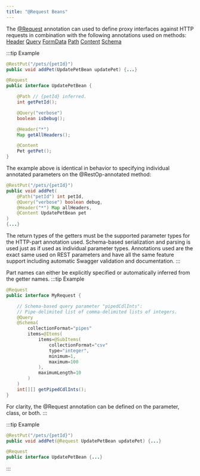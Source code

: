 ```yaml
---
title: "@Request Beans"
---
```


The [@Request](../apidocs/org/apache/juneau/http/annotation/Request.html) annotation can used to define proxy interfaces against HTTP requests in combination with the following annotations used on methods:
<tree>
<node-0><java-annotation>[Header](../apidocs/org/apache/juneau/http/annotation/Header.html)</java-annotation></node-0>
<node-0><java-annotation>[Query](../apidocs/org/apache/juneau/http/annotation/Query.html)</java-annotation></node-0>
<node-0><java-annotation>[FormData](../apidocs/org/apache/juneau/http/annotation/FormData.html)</java-annotation></node-0>
<node-0><java-annotation>[Path](../apidocs/org/apache/juneau/http/annotation/Path.html)</java-annotation></node-0>
<node-0><java-annotation>[Content](../apidocs/org/apache/juneau/http/annotation/Content.html)</java-annotation></node-0>
<node-0><java-annotation>[Schema](../apidocs/org/apache/juneau/annotation/Schema.html)</java-annotation></node-0>
</tree>

:::tip Example


```java
@RestPut("/pets/{petId}")
public void addPet(UpdatePetBean updatePet) {...}

@Request
public interface UpdatePetBean {

    @Path // {petId} inferred.
    int getPetId();

    @Query("verbose")
    boolean isDebug();

    @Header("*")
    Map getAllHeaders();

    @Content
    Pet getPet();
}
```


The example above is identical in behavior to specifying individual annotated parameters on the @RestOp-annotated method:

```java
@RestPut("/pets/{petId}")
public void addPet(
    @Path("petId") int petId,
    @Query("verbose") boolean debug,
    @Header("*") Map allHeaders,
    @Content UpdatePetBean pet
)
{...}
```


The return types of the getters must be the supported parameter types for the HTTP-part annotation used.
Schema-based serialization and parsing is used just as if used as individual parameter types.
Annotations used are the exact same used on REST parameters and have all the
same feature support including automatic Swagger validation and documentation.
:::

Part names can either be explicitly specified or automatically inferred from the getter names.
:::tip Example


```java
@Request
public interface MyRequest {

    // Schema-based query parameter "pipedCdlInts":
    // Pipe-delimited list of comma-delimited lists of integers.
    @Query
    @Schema(
        collectionFormat="pipes"
        items=@Items(
            items=@SubItems(
                collectionFormat="csv"
                type="integer",
                minimum=1,
                maximum=100
            ),
            maximumLength=10
        )
    )
    int[][] getPipedCdlInts();
}
```


For clarity, the @Request annotation can be defined on the parameter, class, or both.
:::

:::tip Example


```java
@RestPut("/pets/{petId}")
public void addPet(@Request UpdatePetBean updatePet) {...}

@Request
public interface UpdatePetBean {...}

```

:::
